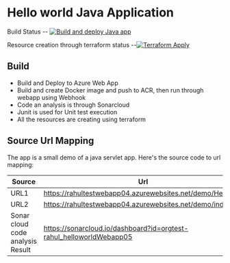 # Hello world Java Application

Build Status -- [![Build and deploy Java app](https://github.com/orgtest-rahul/helloworldWebapp05/actions/workflows/main.yml/badge.svg)](https://github.com/orgtest-rahul/helloworldWebapp05/actions/workflows/main.yml)


Resource creation through terraform status --[![Terraform Apply](https://github.com/orgtest-rahul/helloworldWebapp05/actions/workflows/terraformApply.yml/badge.svg)](https://github.com/orgtest-rahul/helloworldWebapp05/actions/workflows/terraformApply.yml)



## Build

* Build and Deploy to Azure Web App
* Build and create Docker image and push to ACR, then run through webapp using Webhook
* Code an analysis is through Sonarcloud 
* Junit is used for Unit test execution
* All the resources are creating using terraform


## Source Url Mapping

The app is a small demo of a java servlet app.  Here's the source code to url mapping:

Source | Url
--- | ---
URL1 | https://rahultestwebapp04.azurewebsites.net/demo/Hello
URL2 | https://rahultestwebapp04.azurewebsites.net/demo/index.jsp
Sonar cloud code analysis Result | https://sonarcloud.io/dashboard?id=orgtest-rahul_helloworldWebapp05

